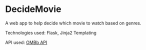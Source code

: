 # DecideMovie
<p>A web app to help decide which movie to watch based on genres.</p>
<p>Technologies used: Flask, Jinja2 Templating</p>
<p>API used: <a href="http://www.omdbapi.com/">OMBb API</a></p>
